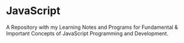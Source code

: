 # JavaScript
A Repository with my Learning Notes and Programs for Fundamental &amp; Important Concepts of JavaScript Programming and Development.
